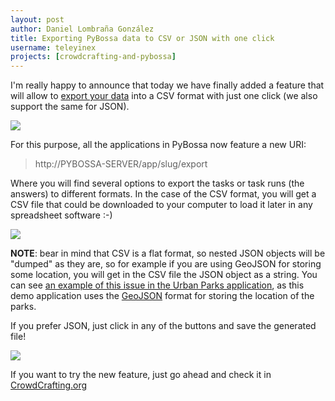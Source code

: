 ```yaml
---
layout: post
author: Daniel Lombraña González
title: Exporting PyBossa data to CSV or JSON with one click
username: teleyinex
projects: [crowdcrafting-and-pybossa]
---
```


I'm really happy to announce that today we have finally added a feature that 
will allow to [export your data](http://docs.pybossa.com/en/latest/user/tutorial.html#exporting-the-obtained-results) into a CSV format with just one click
(we also support the same for JSON).

![](http://i.imgur.com/zqPkMST.png)

For this purpose, all the applications in PyBossa now feature a new URI:

> http://PYBOSSA-SERVER/app/slug/export

Where you will find several options to export the tasks or task runs (the answers)
to different formats. In the case of the CSV format, you will get a CSV file 
that could be downloaded to your computer to load it later in any spreadsheet 
software :-)

![](http://i.imgur.com/zVZCYW8.png)

**NOTE**: bear in mind that CSV is a flat format, so nested JSON objects will 
be "dumped" as they are, so for example if you are using GeoJSON for storing 
some location, you will get in the CSV file the JSON object as a string. 
You can see [an example of this issue in the Urban Parks application](http://crowdcrafting.org/app/urbanpark/export?type=task&format=csv), as this 
demo application uses the [GeoJSON](http://www.geojson.org/) format for storing the location of the parks. 

If you prefer JSON, just click in any of the buttons and save the generated file!

![](http://i.imgur.com/vBDWLeb.png)

If you want to try the new feature, just go ahead and check it in [CrowdCrafting.org](http://crowdcrafting.org)

